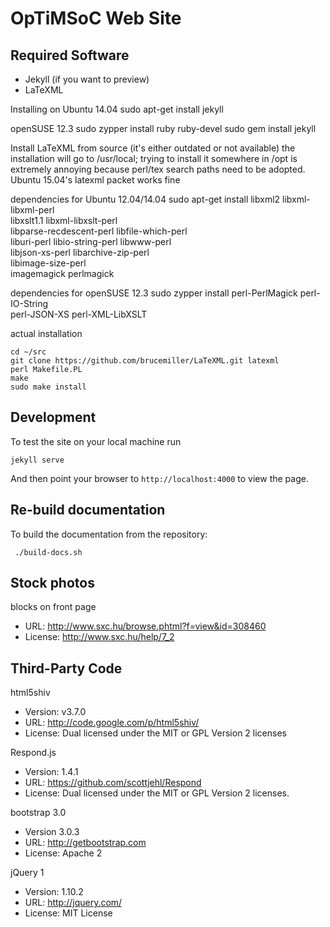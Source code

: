 # OpTiMSoC Web Site

## Required Software

- Jekyll (if you want to preview)
- LaTeXML

Installing on Ubuntu 14.04
    sudo apt-get install jekyll

openSUSE 12.3
    sudo zypper install ruby ruby-devel
    sudo gem install jekyll

Install LaTeXML from source (it's either outdated or not available)
the installation will go to /usr/local; trying to install it somewhere
in /opt is extremely annoying because perl/tex search paths need to be
adopted. Ubuntu 15.04's latexml packet works fine

dependencies for Ubuntu 12.04/14.04
    sudo apt-get install libxml2 libxml-libxml-perl \
    libxslt1.1 libxml-libxslt-perl  \
    libparse-recdescent-perl libfile-which-perl \
    liburi-perl libio-string-perl libwww-perl \
    libjson-xs-perl libarchive-zip-perl \
    libimage-size-perl \
    imagemagick perlmagick

dependencies for openSUSE 12.3
    sudo zypper install perl-PerlMagick perl-IO-String \
    perl-JSON-XS perl-XML-LibXSLT

actual installation

    cd ~/src
    git clone https://github.com/brucemiller/LaTeXML.git latexml
    perl Makefile.PL
    make
    sudo make install

## Development

To test the site on your local machine run

    jekyll serve

And then point your browser to `http://localhost:4000` to view the page.

## Re-build documentation

To build the documentation from the repository:

     ./build-docs.sh

## Stock photos

blocks on front page

- URL: http://www.sxc.hu/browse.phtml?f=view&id=308460
- License: http://www.sxc.hu/help/7_2

## Third-Party Code

html5shiv
- Version: v3.7.0
- URL: http://code.google.com/p/html5shiv/
- License: Dual licensed under the MIT or GPL Version 2 licenses 

Respond.js
- Version: 1.4.1
- URL: https://github.com/scottjehl/Respond
- License: Dual licensed under the MIT or GPL Version 2 licenses. 

bootstrap 3.0
- Version 3.0.3
- URL: http://getbootstrap.com
- License: Apache 2

jQuery 1
- Version: 1.10.2
- URL: http://jquery.com/
- License: MIT License

